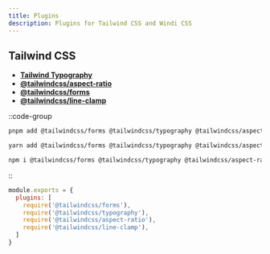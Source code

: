 ```yaml
---
title: Plugins
description: Plugins for Tailwind CSS and Windi CSS
---
```


## Tailwind CSS

- [**Tailwind Typography**](https://github.com/tailwindlabs/tailwindcss-typography)
- [**@tailwindcss/aspect-ratio**](https://github.com/tailwindlabs/tailwindcss-aspect-ratio)
- [**@tailwindcss/forms**](https://github.com/tailwindlabs/tailwindcss-forms)
- [**@tailwindcss/line-clamp**](https://github.com/tailwindlabs/tailwindcss-line-clamp)

::code-group
```bash [pnpm]
pnpm add @tailwindcss/forms @tailwindcss/typography @tailwindcss/aspect-ratio @tailwindcss/line-clamp
```
```bash [yarn]
yarn add @tailwindcss/forms @tailwindcss/typography @tailwindcss/aspect-ratio @tailwindcss/line-clamp
```
```bash [npm]
npm i @tailwindcss/forms @tailwindcss/typography @tailwindcss/aspect-ratio @tailwindcss/line-clamp
```
::

```js [tailwind.config.js]
module.exports = {
  plugins: [
    require('@tailwindcss/forms'),
    require('@tailwindcss/typography'),
    require('@tailwindcss/aspect-ratio'),
    require('@tailwindcss/line-clamp'),
  ]
}
```
